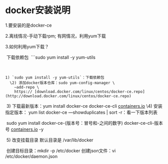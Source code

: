 # docker安装说明

1.要安装的是docker-ce

2.离线情况-手动下载rpm; 有网情况，利用yum下载

3.如何利用yum下载？

​		 下载依赖包
​				```sudo yum install -y yum-utils

​		

 	1) `sudo yum install -y yum-utils`：下载依赖包
      \2) 添加docker版本仓库：sudo yum-config-manager \
      	—add-repo \
      	https:// [download.docker.com/linux/centos/docker-ce.repo](http://download.docker.com/linux/centos/docker-ce.repo)

​	3) 下载最新版本：yum install docker-ce docker-ce-cli [containers.io](http://containers.io)
 \4) 安装指定版本：
 	yum list docker-ce —showduplicates | sort -r：看一下版本列表

​		sudo yum install docker-ce-(版本号：冒号和-之间的数字) docker-ce-cli-版本号 [containers.io](http://containers.io) -y

​	5) 改变挂载目录
 	默认目录是 /var/lib/docker

​		创建目标目录：mkdir -p /etc/docker
 	创建json文件：vi /etc/docker/daemon.json